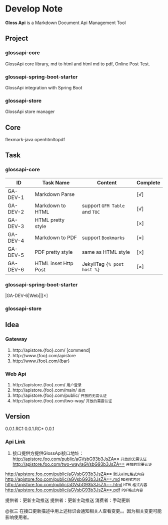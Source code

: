 # Develop Note

**Gloss Api** is a Markdown Document Api Management Tool
## Project
### glossapi-core

GlossApi core library, md to html and html md to pdf, Online Post Test.

### glossapi-spring-boot-starter

GlossApi integration with Spring Boot

### glossapi-store

GlossApi store manager

## Core
flexmark-java
openhtmltopdf

## Task
### glossapi-core
|ID|Task Name|Content|Complete|
|---|---|---|---|
|GA-DEV-1|Markdown Parse||[√]
|GA-DEV-2|Markdown to HTML|support `GFM Table` and `TOC`|[√]
|GA-DEV-3|HTML pretty style||[×]
|GA-DEV-4|Markdown to PDF|support `Bookmarks`|[×]
|GA-DEV-5|PDF pretty style|same as HTML style|[×]
|GA-DEV-6|HTML inset Http Post| JekyllTag `{% post host %}` |[×]

### glossapi-spring-boot-starter

|GA-DEV-6|Web||[×]

### glossapi-store



## Idea
### Gateway
1. http://apistore.{foo}.com/ [commend]
2. http://www.{foo}.com/apistore
3. http://www.{foo}.com/{bar}

### Web Api
1. http://apistore.{foo}.com/ `用户登录`
2. http://apistore.{foo}.com/main/  `首页`
2. http://apistore.{foo}.com/public/  `开放的无需认证`
3. http://apistore.{foo}.com/two-way/ `开放的需要认证`

## Version
0.0.1.RC1
0.0.1.RC*
0.0.1

### Api Link
1. 接口提供方提供GlossApi接口地址：
http://apistore.foo.com/public/aGVsbG93b3JsZA==  `开放的无需认证`
http://apistore.foo.com/two-way/aGVsbG93b3JsZA== `开放的需要认证`

http://apistore.foo.com/public/aGVsbG93b3JsZA== `默认HTML格式内容`
http://apistore.foo.com/public/aGVsbG93b3JsZA==.md `MD格式内容`
http://apistore.foo.com/public/aGVsbG93b3JsZA==.html `HTML格式内容`
http://apistore.foo.com/public/aGVsbG93b3JsZA==.pdf `PDF格式内容`

提供者：更新主动推送
提供者：更新主动推送
消费者：手动更新

@张三
在接口更新描述中用上述标识会通知相关人查看变更。。因为相关变更可能影响使用者。
